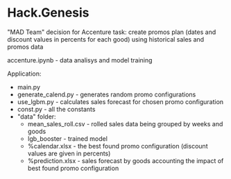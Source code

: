 # Hack.Genesis
"MAD Team" decision for Accenture task: create promos plan (dates and discount values in percents for each good) using historical sales and promos data


accenture.ipynb - data analisys and model training

Application:
- main.py
- generate_calend.py - generates random promo configurations
- use_lgbm.py - calculates sales forecast for chosen promo configuration
- const.py - all the constants
- "data" folder:
  - mean_sales_roll.csv - rolled sales data being grouped by weeks and goods 
  - lgb_booster - trained model
  - %calendar.xlsx - the best found promo configuration (discount values are given in percents)
  - %prediction.xlsx - sales forecast by goods accounting the impact of best found promo configuration

